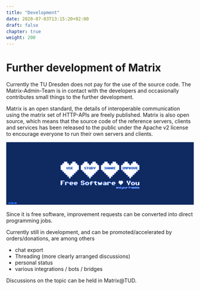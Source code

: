 ```yaml
---
title: "Development"
date: 2020-07-03T13:15:20+02:00
draft: false
chapter: true
weight: 200
---
```


# Further development of Matrix

Currently the TU Dresden does not pay for the use of the source code. The Matrix-Admin-Team is in contact with the developers and occasionally contributes small things to the further development. 

Matrix is an open standard, the details of interoperable communication using the matrix set of HTTP-APIs are freely published. Matrix is also open source, which means that the source code of the reference servers, clients and services has been released to the public under the Apache v2 license to encourage everyone to run their own servers and clients.

![free software banner](images/free-software-likes-you-and-your-freedom.webp)

Since it is free software, improvement requests can be converted into direct programming jobs.

Currently still in development, and can be promoted/accelerated by orders/donations, are among others

* chat export
* Threading (more clearly arranged discussions)
* personal status
* various integrations / bots / bridges

Discussions on the topic can be held in Matrix@TUD.


